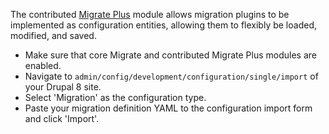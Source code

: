 The contributed [Migrate Plus](https://www.drupal.org/project/migrate%5Fplus) module allows migration plugins to be implemented as configuration entities, allowing them to flexibly be loaded, modified, and saved. 

* Make sure that core Migrate and contributed Migrate Plus modules are enabled.
* Navigate to `admin/config/development/configuration/single/import` of your Drupal 8 site.
* Select 'Migration' as the configuration type.
* Paste your migration definition YAML to the configuration import form and click 'Import'.